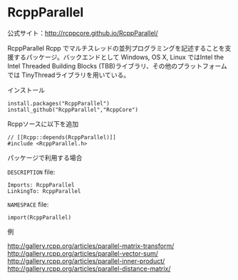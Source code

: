 # RcppParallel

公式サイト：http://rcppcore.github.io/RcppParallel/


RcppParallel Rcpp でマルチスレッドの並列プログラミングを記述することを支援するパッケージ。バックエンドとして Windows, OS X, Linux ではIntel the Intel Threaded Building Blocks (TBB)ライブラリ、その他のプラットフォームでは TinyThreadライブラリを用いている。


インストール

```
install.packages("RcppParallel")
install_github("RcppParallel","RcppCore")
```

Rcppソースに以下を追加
```
// [[Rcpp::depends(RcppParallel)]]
#include <RcppParallel.h>
```

パッケージで利用する場合

`DESCRIPTION` file:

```
Imports: RcppParallel
LinkingTo: RcppParallel
```
`NAMESPACE` file:

```
import(RcppParallel)
```



例

http://gallery.rcpp.org/articles/parallel-matrix-transform/
http://gallery.rcpp.org/articles/parallel-vector-sum/
http://gallery.rcpp.org/articles/parallel-inner-product/
http://gallery.rcpp.org/articles/parallel-distance-matrix/